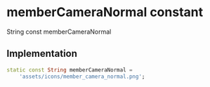 


# memberCameraNormal constant







String const memberCameraNormal
  







## Implementation

```dart
static const String memberCameraNormal =
    'assets/icons/member_camera_normal.png';
```







